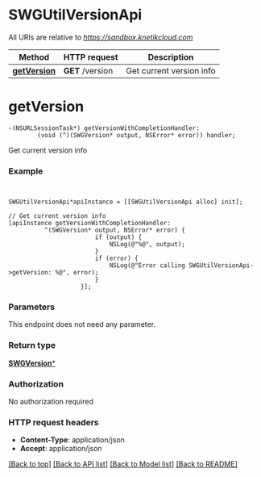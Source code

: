 # SWGUtilVersionApi

All URIs are relative to *https://sandbox.knetikcloud.com*

Method | HTTP request | Description
------------- | ------------- | -------------
[**getVersion**](SWGUtilVersionApi.md#getversion) | **GET** /version | Get current version info


# **getVersion**
```objc
-(NSURLSessionTask*) getVersionWithCompletionHandler: 
        (void (^)(SWGVersion* output, NSError* error)) handler;
```

Get current version info

### Example 
```objc


SWGUtilVersionApi*apiInstance = [[SWGUtilVersionApi alloc] init];

// Get current version info
[apiInstance getVersionWithCompletionHandler: 
          ^(SWGVersion* output, NSError* error) {
                        if (output) {
                            NSLog(@"%@", output);
                        }
                        if (error) {
                            NSLog(@"Error calling SWGUtilVersionApi->getVersion: %@", error);
                        }
                    }];
```

### Parameters
This endpoint does not need any parameter.

### Return type

[**SWGVersion***](SWGVersion.md)

### Authorization

No authorization required

### HTTP request headers

 - **Content-Type**: application/json
 - **Accept**: application/json

[[Back to top]](#) [[Back to API list]](../README.md#documentation-for-api-endpoints) [[Back to Model list]](../README.md#documentation-for-models) [[Back to README]](../README.md)

